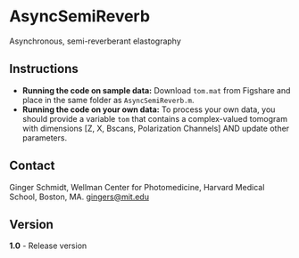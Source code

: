 # AsyncSemiReverb
Asynchronous, semi-reverberant elastography

## Instructions
* **Running the code on sample data:** Download <code>tom.mat</code> from Figshare and place in the same folder as <code>AsyncSemiReverb.m</code>.
* **Running the code on your own data:** To process your own data, you should provide a variable <code>tom</code> that contains a complex-valued tomogram with dimensions [Z, X, Bscans, Polarization Channels] AND update other parameters.

## Contact
Ginger Schmidt, Wellman Center for Photomedicine, Harvard Medical School, Boston, MA. gingers@mit.edu

## Version
**1.0** - Release version

